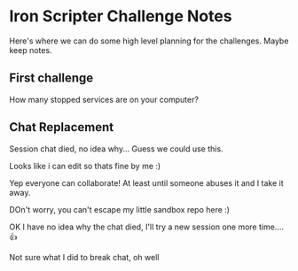 # Iron Scripter Challenge Notes
Here's where we can do some high level planning for the challenges. Maybe keep notes.

## First challenge
How many stopped services are on your computer?





## Chat Replacement
Session chat died, no idea why... Guess we could use this.

Looks like i can edit so thats fine by me :)

Yep everyone can collaborate! At least until someone abuses it and I take it away.

DOn't worry, you can't escape my little sandbox repo here :)


OK I have no idea why the chat died, I'll try a new session one more time....:thumbsup:

Not sure what I did to break chat, oh well